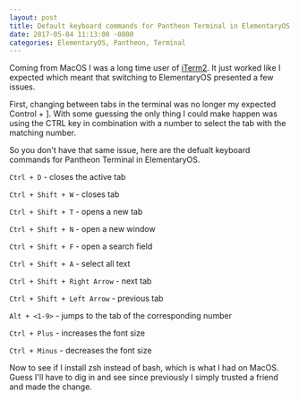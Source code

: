 ```yaml
---
layout: post
title: Default keyboard commands for Pantheon Terminal in ElementaryOS
date: 2017-05-04 11:13:00 -0800
categories: ElementaryOS, Pantheon, Terminal
---
```


Coming from MacOS I was a long time user of [iTerm2](https://www.iterm2.com/). It just worked like I expected which meant that switching to ElementaryOS presented a few issues.

First, changing between tabs in the terminal was no longer my expected Control + ]. With some guessing the only thing I could make happen was using the CTRL key in combination with a number to select the tab with the matching number.

So you don't have that same issue, here are the defualt keyboard commands for Pantheon Terminal in ElementaryOS.

`Ctrl + D` - closes the active tab

`Ctrl + Shift + W` - closes tab

`Ctrl + Shift + T` - opens a new tab

`Ctrl + Shift + N` - open a new window

`Ctrl + Shift + F` - open a search field

`Ctrl + Shift + A` - select all text

`Ctrl + Shift + Right Arrow` - next tab

`Ctrl + Shift + Left Arrow` - previous tab

`Alt + <1-9>` - jumps to the tab of the corresponding number

`Ctrl + Plus` - increases the font size

`Ctrl + Minus` - decreases the font size

Now to see if I install zsh instead of bash, which is what I had on MacOS. Guess I'll have to dig in and see since previously I simply trusted a friend and made the change.

